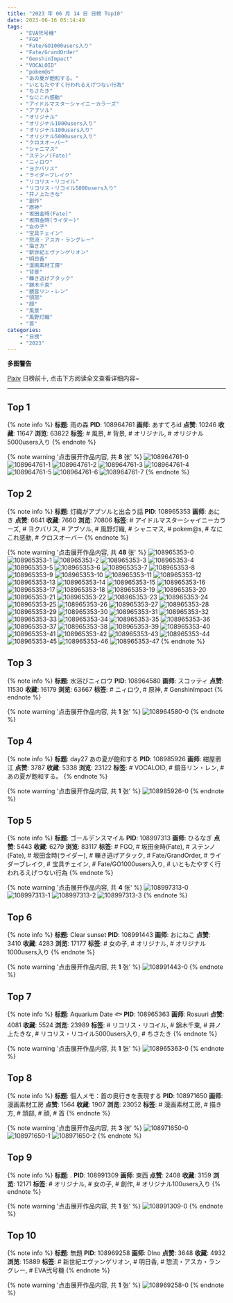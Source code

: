 ```yaml
---
title: "2023 年 06 月 14 日 日榜 Top10"
date: 2023-06-16 05:14:49
tags:
    - "EVA弐号機"
    - "FGO"
    - "Fate/GO1000users入り"
    - "Fate/GrandOrder"
    - "GenshinImpact"
    - "VOCALOID"
    - "pokem@s"
    - "あの夏が飽和する。"
    - "いともたやすく行われるえげつない行為"
    - "ちさたき"
    - "なにこれ感動"
    - "アイドルマスターシャイニーカラーズ"
    - "アブソル"
    - "オリジナル"
    - "オリジナル1000users入り"
    - "オリジナル100users入り"
    - "オリジナル5000users入り"
    - "クロスオーバー"
    - "シャニマス"
    - "ステンノ(Fate)"
    - "ニィロウ"
    - "ヨクバリス"
    - "ライダーブレイク"
    - "リコリス・リコイル"
    - "リコリス・リコイル5000users入り"
    - "井ノ上たきな"
    - "創作"
    - "原神"
    - "坂田金時(Fate)"
    - "坂田金時(ライダー)"
    - "女の子"
    - "宝具チェイン"
    - "惣流・アスカ・ラングレー"
    - "描き方"
    - "新世紀エヴァンゲリオン"
    - "明日香"
    - "漫画素材工房"
    - "背景"
    - "轢き逃げアタック"
    - "錦木千束"
    - "鏡音リン・レン"
    - "頭部"
    - "顔"
    - "風景"
    - "風野灯織"
    - "首"
categories:
    - "日榜"
    - "2023"
---
```


<i class="fa fa-triangle-exclamation"></i>**多图警告**<i class="fa fa-triangle-exclamation"></i>

[Pixiv](https://www.pixiv.net/) 日榜前十, 点击下方阅读全文查看详细内容~

<!-- more -->

---

## Top 1

{% note info %}
**标题**: 雨の森
**PID**: 108964761 **画师**: あすてろid
**点赞**: 10246 **收藏**: 11647 **浏览**: 63822
**标签**: # 風景, # 背景, # オリジナル, # オリジナル5000users入り
{% endnote %}

{% note warning '点击展开作品内容, 共 **8** 张' %}
![108964761-0](https://i.pixiv.re/img-original/img/2023/06/13/00/01/53/108964761_p0.jpg)
![108964761-1](https://i.pixiv.re/img-original/img/2023/06/13/00/01/53/108964761_p1.jpg)
![108964761-2](https://i.pixiv.re/img-original/img/2023/06/13/00/01/53/108964761_p2.jpg)
![108964761-3](https://i.pixiv.re/img-original/img/2023/06/13/00/01/53/108964761_p3.jpg)
![108964761-4](https://i.pixiv.re/img-original/img/2023/06/13/00/01/53/108964761_p4.jpg)
![108964761-5](https://i.pixiv.re/img-original/img/2023/06/13/00/01/53/108964761_p5.jpg)
![108964761-6](https://i.pixiv.re/img-original/img/2023/06/13/00/01/53/108964761_p6.jpg)
![108964761-7](https://i.pixiv.re/img-original/img/2023/06/13/00/01/53/108964761_p7.jpg)
{% endnote %}

## Top 2

{% note info %}
**标题**: 灯織がアブソルと出会う話
**PID**: 108965353 **画师**: あにき
**点赞**: 6641 **收藏**: 7660 **浏览**: 70806
**标签**: # アイドルマスターシャイニーカラーズ, # ヨクバリス, # アブソル, # 風野灯織, # シャニマス, # pokem@s, # なにこれ感動, # クロスオーバー
{% endnote %}

{% note warning '点击展开作品内容, 共 **48** 张' %}
![108965353-0](https://i.pixiv.re/img-original/img/2023/06/13/00/16/07/108965353_p0.jpg)
![108965353-1](https://i.pixiv.re/img-original/img/2023/06/13/00/16/07/108965353_p1.jpg)
![108965353-2](https://i.pixiv.re/img-original/img/2023/06/13/00/16/07/108965353_p2.jpg)
![108965353-3](https://i.pixiv.re/img-original/img/2023/06/13/00/16/07/108965353_p3.jpg)
![108965353-4](https://i.pixiv.re/img-original/img/2023/06/13/00/16/07/108965353_p4.jpg)
![108965353-5](https://i.pixiv.re/img-original/img/2023/06/13/00/16/07/108965353_p5.jpg)
![108965353-6](https://i.pixiv.re/img-original/img/2023/06/13/00/16/07/108965353_p6.jpg)
![108965353-7](https://i.pixiv.re/img-original/img/2023/06/13/00/16/07/108965353_p7.jpg)
![108965353-8](https://i.pixiv.re/img-original/img/2023/06/13/00/16/07/108965353_p8.jpg)
![108965353-9](https://i.pixiv.re/img-original/img/2023/06/13/00/16/07/108965353_p9.jpg)
![108965353-10](https://i.pixiv.re/img-original/img/2023/06/13/00/16/07/108965353_p10.jpg)
![108965353-11](https://i.pixiv.re/img-original/img/2023/06/13/00/16/07/108965353_p11.jpg)
![108965353-12](https://i.pixiv.re/img-original/img/2023/06/13/00/16/07/108965353_p12.jpg)
![108965353-13](https://i.pixiv.re/img-original/img/2023/06/13/00/16/07/108965353_p13.jpg)
![108965353-14](https://i.pixiv.re/img-original/img/2023/06/13/00/16/07/108965353_p14.jpg)
![108965353-15](https://i.pixiv.re/img-original/img/2023/06/13/00/16/07/108965353_p15.jpg)
![108965353-16](https://i.pixiv.re/img-original/img/2023/06/13/00/16/07/108965353_p16.jpg)
![108965353-17](https://i.pixiv.re/img-original/img/2023/06/13/00/16/07/108965353_p17.jpg)
![108965353-18](https://i.pixiv.re/img-original/img/2023/06/13/00/16/07/108965353_p18.jpg)
![108965353-19](https://i.pixiv.re/img-original/img/2023/06/13/00/16/07/108965353_p19.jpg)
![108965353-20](https://i.pixiv.re/img-original/img/2023/06/13/00/16/07/108965353_p20.jpg)
![108965353-21](https://i.pixiv.re/img-original/img/2023/06/13/00/16/07/108965353_p21.jpg)
![108965353-22](https://i.pixiv.re/img-original/img/2023/06/13/00/16/07/108965353_p22.jpg)
![108965353-23](https://i.pixiv.re/img-original/img/2023/06/13/00/16/07/108965353_p23.jpg)
![108965353-24](https://i.pixiv.re/img-original/img/2023/06/13/00/16/07/108965353_p24.jpg)
![108965353-25](https://i.pixiv.re/img-original/img/2023/06/13/00/16/07/108965353_p25.jpg)
![108965353-26](https://i.pixiv.re/img-original/img/2023/06/13/00/16/07/108965353_p26.jpg)
![108965353-27](https://i.pixiv.re/img-original/img/2023/06/13/00/16/07/108965353_p27.jpg)
![108965353-28](https://i.pixiv.re/img-original/img/2023/06/13/00/16/07/108965353_p28.jpg)
![108965353-29](https://i.pixiv.re/img-original/img/2023/06/13/00/16/07/108965353_p29.jpg)
![108965353-30](https://i.pixiv.re/img-original/img/2023/06/13/00/16/07/108965353_p30.jpg)
![108965353-31](https://i.pixiv.re/img-original/img/2023/06/13/00/16/07/108965353_p31.jpg)
![108965353-32](https://i.pixiv.re/img-original/img/2023/06/13/00/16/07/108965353_p32.jpg)
![108965353-33](https://i.pixiv.re/img-original/img/2023/06/13/00/16/07/108965353_p33.jpg)
![108965353-34](https://i.pixiv.re/img-original/img/2023/06/13/00/16/07/108965353_p34.jpg)
![108965353-35](https://i.pixiv.re/img-original/img/2023/06/13/00/16/07/108965353_p35.jpg)
![108965353-36](https://i.pixiv.re/img-original/img/2023/06/13/00/16/07/108965353_p36.jpg)
![108965353-37](https://i.pixiv.re/img-original/img/2023/06/13/00/16/07/108965353_p37.jpg)
![108965353-38](https://i.pixiv.re/img-original/img/2023/06/13/00/16/07/108965353_p38.jpg)
![108965353-39](https://i.pixiv.re/img-original/img/2023/06/13/00/16/07/108965353_p39.jpg)
![108965353-40](https://i.pixiv.re/img-original/img/2023/06/13/00/16/07/108965353_p40.jpg)
![108965353-41](https://i.pixiv.re/img-original/img/2023/06/13/00/16/07/108965353_p41.jpg)
![108965353-42](https://i.pixiv.re/img-original/img/2023/06/13/00/16/07/108965353_p42.jpg)
![108965353-43](https://i.pixiv.re/img-original/img/2023/06/13/00/16/07/108965353_p43.jpg)
![108965353-44](https://i.pixiv.re/img-original/img/2023/06/13/00/16/07/108965353_p44.jpg)
![108965353-45](https://i.pixiv.re/img-original/img/2023/06/13/00/16/07/108965353_p45.jpg)
![108965353-46](https://i.pixiv.re/img-original/img/2023/06/13/00/16/07/108965353_p46.jpg)
![108965353-47](https://i.pixiv.re/img-original/img/2023/06/13/00/16/07/108965353_p47.jpg)
{% endnote %}

## Top 3

{% note info %}
**标题**: 水浴びニィロウ
**PID**: 108964580 **画师**: スコッティ
**点赞**: 11530 **收藏**: 16179 **浏览**: 63667
**标签**: # ニィロウ, # 原神, # GenshinImpact
{% endnote %}

{% note warning '点击展开作品内容, 共 **1** 张' %}
![108964580-0](https://i.pixiv.re/img-original/img/2023/06/13/00/00/24/108964580_p0.jpg)
{% endnote %}

## Top 4

{% note info %}
**标题**: day27 あの夏が飽和する
**PID**: 108985926 **画师**: 紺屋鴉江
**点赞**: 3787 **收藏**: 5338 **浏览**: 23122
**标签**: # VOCALOID, # 鏡音リン・レン, # あの夏が飽和する。
{% endnote %}

{% note warning '点击展开作品内容, 共 **1** 张' %}
![108985926-0](https://i.pixiv.re/img-original/img/2023/06/13/21/10/33/108985926_p0.jpg)
{% endnote %}

## Top 5

{% note info %}
**标题**: ゴールデンスマイル
**PID**: 108997313 **画师**: ひるなぎ
**点赞**: 5443 **收藏**: 6279 **浏览**: 83117
**标签**: # FGO, # 坂田金時(Fate), # ステンノ(Fate), # 坂田金時(ライダー), # 轢き逃げアタック, # Fate/GrandOrder, # ライダーブレイク, # 宝具チェイン, # Fate/GO1000users入り, # いともたやすく行われるえげつない行為
{% endnote %}

{% note warning '点击展开作品内容, 共 **4** 张' %}
![108997313-0](https://i.pixiv.re/img-original/img/2023/06/14/06/00/06/108997313_p0.jpg)
![108997313-1](https://i.pixiv.re/img-original/img/2023/06/14/06/00/06/108997313_p1.jpg)
![108997313-2](https://i.pixiv.re/img-original/img/2023/06/14/06/00/06/108997313_p2.jpg)
![108997313-3](https://i.pixiv.re/img-original/img/2023/06/14/06/00/06/108997313_p3.jpg)
{% endnote %}

## Top 6

{% note info %}
**标题**: Clear sunset
**PID**: 108991443 **画师**: おにねこ
**点赞**: 3410 **收藏**: 4283 **浏览**: 17177
**标签**: # 女の子, # オリジナル, # オリジナル1000users入り
{% endnote %}

{% note warning '点击展开作品内容, 共 **1** 张' %}
![108991443-0](https://i.pixiv.re/img-original/img/2023/06/14/00/00/42/108991443_p0.jpg)
{% endnote %}

## Top 7

{% note info %}
**标题**: Aquarium Date 🐟
**PID**: 108965363 **画师**: Rosuuri
**点赞**: 4081 **收藏**: 5524 **浏览**: 23989
**标签**: # リコリス・リコイル, # 錦木千束, # 井ノ上たきな, # リコリス・リコイル5000users入り, # ちさたき
{% endnote %}

{% note warning '点击展开作品内容, 共 **1** 张' %}
![108965363-0](https://i.pixiv.re/img-original/img/2023/06/13/00/16/25/108965363_p0.png)
{% endnote %}

## Top 8

{% note info %}
**标题**: 個人メモ：首の奥行きを表現する
**PID**: 108971650 **画师**: 漫画素材工房
**点赞**: 1564 **收藏**: 1907 **浏览**: 23052
**标签**: # 漫画素材工房, # 描き方, # 頭部, # 顔, # 首
{% endnote %}

{% note warning '点击展开作品内容, 共 **3** 张' %}
![108971650-0](https://i.pixiv.re/img-original/img/2023/06/14/07/12/27/108971650_p0.jpg)
![108971650-1](https://i.pixiv.re/img-original/img/2023/06/14/07/12/27/108971650_p1.jpg)
![108971650-2](https://i.pixiv.re/img-original/img/2023/06/14/07/12/27/108971650_p2.jpg)
{% endnote %}

## Top 9

{% note info %}
**标题**: .
**PID**: 108991309 **画师**: 東西
**点赞**: 2408 **收藏**: 3159 **浏览**: 12171
**标签**: # オリジナル, # 女の子, # 創作, # オリジナル100users入り
{% endnote %}

{% note warning '点击展开作品内容, 共 **1** 张' %}
![108991309-0](https://i.pixiv.re/img-original/img/2023/06/15/06/28/34/108991309_p0.png)
{% endnote %}

## Top 10

{% note info %}
**标题**: 無題
**PID**: 108969258 **画师**: DIno
**点赞**: 3648 **收藏**: 4932 **浏览**: 15889
**标签**: # 新世紀エヴァンゲリオン, # 明日香, # 惣流・アスカ・ラングレー, # EVA弐号機
{% endnote %}

{% note warning '点击展开作品内容, 共 **1** 张' %}
![108969258-0](https://i.pixiv.re/img-original/img/2023/06/13/03/30/14/108969258_p0.jpg)
{% endnote %}
